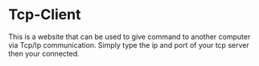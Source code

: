 # Tcp-Client
This is a website that can be used to give command to another computer via Tcp/Ip communication. Simply type the ip and port of your tcp server then your connected.
